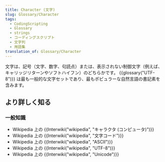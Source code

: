 ```yaml
---
title: Character (文字)
slug: Glossary/Character
tags:
  - CodingScripting
  - Glossary
  - strings
  - コーディングスクリプト
  - 文字列
  - 用語集
translation_of: Glossary/Character
---
```

文字は、記号（文字、数字、句読点）または、表示されない制御文字（例えば、キャリッジリターンやソフトハイフン）のどちらかです。 {{glossary("UTF-8")}} は最も一般的な文字セットであり、最もポピュラーな自然言語の書記素を含みます。

## より詳しく知る

### 一般知識

- Wikipedia 上の {{Interwiki("wikipedia", "キャラクタ (コンピュータ)")}}
- Wikipedia 上の {{Interwiki("wikipedia", "文字コード")}}
- Wikipedia 上の {{Interwiki("wikipedia", "ASCII")}}
- Wikipedia 上の {{Interwiki("wikipedia", "UTF-8")}}
- Wikipedia 上の {{Interwiki("wikipedia", "Unicode")}}

